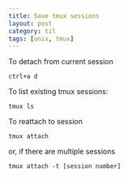 ```yaml
---
title: Save tmux sessions
layout: post
category: til
tags: [unix, tmux]
---
```

To detach from current session
```
ctrl+a d
```

To list existing tmux sessions:
```
tmux ls
```

To reattach to session
```
tmux attach
```

or, if there are multiple sessions
```
tmux attach -t [session number]
```

